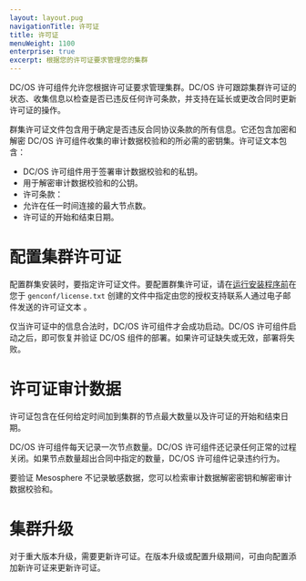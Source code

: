 ```yaml
---
layout: layout.pug
navigationTitle: 许可证
title: 许可证
menuWeight: 1100
enterprise: true
excerpt: 根据您的许可证要求管理您的集群
---
```


DC/OS 许可组件允许您根据许可证要求管理集群。DC/OS 许可跟踪集群许可证的状态、收集信息以检查是否已违反任何许可条款，并支持在延长或更改合同时更新许可证的操作。

群集许可证文件包含用于确定是否违反合同协议条款的所有信息。它还包含加密和解密 DC/OS 许可组件收集的审计数据校验和的所必需的密钥集。许可证文本包含：

- DC/OS 许可组件用于签署审计数据校验和的私钥。
- 用于解密审计数据校验和的公钥。
- 许可条款：
 - 允许在任一时间连接的最大节点数。
 - 许可证的开始和结束日期。


# 配置集群许可证

配置群集安装时，要指定许可证文件。要配置群集许可证，请在[运行安装程序前](/cn/1.11/installing/production/deploying-dcos/installation/#license)在您于 `genconf/license.txt` 创建的文件中指定由您的授权支持联系人通过电子邮件发送的许可证文本 。

仅当许可证中的信息合法时，DC/OS 许可组件才会成功启动。DC/OS 许可组件启动之后，即可恢复并验证 DC/OS 组件的部署。如果许可证缺失或无效，部署将失败。

# 许可证审计数据

许可证包含在任何给定时间加到集群的节点最大数量以及许可证的开始和结束日期。

DC/OS 许可组件每天记录一次节点数量。DC/OS 许可组件还记录任何正常的过程关闭。如果节点数量超出合同中指定的数量，DC/OS 许可组件记录违约行为。

要验证 Mesosphere 不记录敏感数据，您可以检索审计数据解密密钥和解密审计数据校验和。

# 集群升级

对于重大版本升级，需要更新许可证。在版本升级或配置升级期间，可由向配置添加新许可证来更新许可证。
